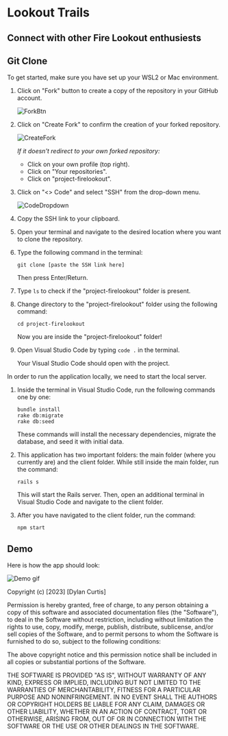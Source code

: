 # Lookout Trails

## Connect with other Fire Lookout enthusiests



## Git Clone

To get started, make sure you have set up your WSL2 or Mac environment.

1. Click on "Fork" button to create a copy of the repository in your GitHub account.

   ![ForkBtn](https://www.earthdatascience.org/images/earth-analytics/git-version-control/githubguides-bootcamp-fork.png)

2. Click on "Create Fork" to confirm the creation of your forked repository.

   ![CreateFork](https://github.com/jccaropino7786/legendary-phase1-project/blob/main/images%20and%20gifs/create%20fork.PNG?raw=true)

   *If it doesn't redirect to your own forked repository:*
   - Click on your own profile (top right).
   - Click on "Your repositories".
   - Click on "project-firelookout".

3. Click on "<> Code" and select "SSH" from the drop-down menu.

   ![CodeDropdown](https://github.com/Dylan-Curtis/MLB-Connect/assets/115842668/f17c3ed5-c4b5-40a9-83db-87c239ffac1e)

4. Copy the SSH link to your clipboard.

5. Open your terminal and navigate to the desired location where you want to clone the repository.

6. Type the following command in the terminal:

   ```
   git clone [paste the SSH link here]
   ```

   Then press Enter/Return.

7. Type `ls` to check if the "project-firelookout" folder is present.

8. Change directory to the "project-firelookout" folder using the following command:

   ```
   cd project-firelookout
   ```

   Now you are inside the "project-firelookout" folder!

9. Open Visual Studio Code by typing `code .` in the terminal.

   Your Visual Studio Code should open with the project.

In order to run the application locally, we need to start the local server.

1. Inside the terminal in Visual Studio Code, run the following commands one by one:

   ```
   bundle install
   rake db:migrate
   rake db:seed
   ```

   These commands will install the necessary dependencies, migrate the database, and seed it with initial data.

2. This application has two important folders: the main folder (where you currently are) and the client folder. While still inside the main folder, run the command:

   ```
   rails s
   ```

   This will start the Rails server. Then, open an additional terminal in Visual Studio Code and navigate to the client folder.

3. After you have navigated to the client folder, run the command:

   ```
   npm start
   ```



## Demo
Here is how the app should look:

![Demo gif]([https://media.giphy.com/media/v1.Y2lkPTc5MGI3NjExNjg2NzkyOTMxMWExNzgyZDFiOGE1NTdmZTlhYTEwN2I0Mjg5MTlkNyZlcD12MV9pbnRlcm5hbF9naWZzX2dpZklkJmN0PWc/P3H6X3MFMxp1LT6XoA/giphy.gif](https://www.linkedin.com/feed/update/urn:li:activity:7125186811835940865/))


Copyright (c) [2023] [Dylan Curtis]
 
Permission is hereby granted, free of charge, to any person obtaining a copy
of this software and associated documentation files (the "Software"), to deal
in the Software without restriction, including without limitation the rights
to use, copy, modify, merge, publish, distribute, sublicense, and/or sell
copies of the Software, and to permit persons to whom the Software is
furnished to do so, subject to the following conditions:
 
The above copyright notice and this permission notice shall be included in all
copies or substantial portions of the Software.
 
THE SOFTWARE IS PROVIDED "AS IS", WITHOUT WARRANTY OF ANY KIND, EXPRESS OR
IMPLIED, INCLUDING BUT NOT LIMITED TO THE WARRANTIES OF MERCHANTABILITY,
FITNESS FOR A PARTICULAR PURPOSE AND NONINFRINGEMENT. IN NO EVENT SHALL THE
AUTHORS OR COPYRIGHT HOLDERS BE LIABLE FOR ANY CLAIM, DAMAGES OR OTHER
LIABILITY, WHETHER IN AN ACTION OF CONTRACT, TORT OR OTHERWISE, ARISING FROM,
OUT OF OR IN CONNECTION WITH THE SOFTWARE OR THE USE OR OTHER DEALINGS IN THE
SOFTWARE.
